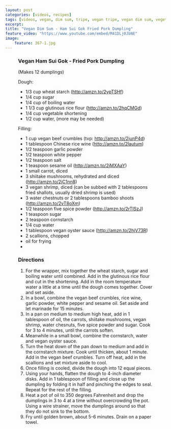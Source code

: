 ```yaml
---
layout: post
categories: [videos, recipes]
tags: [videos, vegan, dim sum, tripe, vegan tripe, vegan dim sum, vegetarian, vegetarian dim sum, ginger and scallion tripe]
excerpt: 
title: "Vegan Dim Sum - Ham Sui Gok Fried Pork Dumpling"
feature_video: "https://www.youtube.com/embed/M41DLj0JbNE" 
image:
    feature: 367-1.jpg
---
```




<figure class="ingredients" markdown="1">

### Vegan Ham Sui Gok - Fried Pork Dumpling

(Makes 12 dumplings)

Dough:

- 1/3 cup wheat starch (http://amzn.to/2ypTSHf)
- 1/4 cup sugar
- 1/4 cup of boiling water
- 1 1/3 cup glutinous rice flour (http://amzn.to/2hqCMGd)
- 1/4 cup vegetable shortening
- 1/2 cup water, (more may be needed)

Filling:

- 1 cup vegan beef crumbles (tvp: http://amzn.to/2junP4d)
- 1 tablespoon Chinese rice wine (http://amzn.to/2lautum)
- 1/2 teaspoon garlic powder
- 1/2 teaspoon white pepper
- 1/2 teaspoon salt
- 1 teaspoon sesame oil (http://amzn.to/2jMXAaY)
- 1 small carrot, diced
- 3 shiitake mushrooms, rehydrated and diced (http://amzn.to/2jC1nn8)
- 3 vegan shrimp, diced (can be subbed with 2 tablespoons fried shallots, usually dried shrimp is used)
- 3 water chestnuts or 2 tablespoons bamboo shoots (http://amzn.to/2vT8oXm)
- 1/2 teaspoon five spice powder (http://amzn.to/2rTISzJ)
- 1 teaspoon sugar
- 2 teaspoon cornstarch
- 1/4 cup water
- 1 tablespoon vegan oyster sauce (http://amzn.to/2hjV73R)
- 2 scallions, chopped
- oil for frying
- 
</figure>

<figure class="directions" markdown="1">

### Directions

1. For the wrapper, mix together the wheat starch, sugar and boiling water until combined.  Add in the glutinous rice flour and cut in the shortening.  Add in the room temperature water a little at a time until the dough comes together.  Cover and set aside.
2. In a bowl, combine the vegan beef crumbles, rice wine, garlic powder, white pepper and sesame oil.  Set aside and let marinade for 15 minutes.
3. In a pan on medium to medium high heat, add in 1 tablespoon of oil, the carrots, shiitake mushrooms, vegan shrimp, water chesnuts, five spice powder and sugar.  Cook for 3 to 4 minutes, until the carrots soften.
4. Meanwhile in a small bowl, combine the cornstarch, water and vegan oyster sauce.
5. Turn the heat down of the pan down to medium and add in the cornstarch mixture.  Cook until thicken, about 1 minute.  Add in the vegan beef crumbles.  Turn off heat, add in the scallions and set mixture aside to cool.
6. Once filling is cooled, divide the dough into 12 equal pieces.
7. Using your hands, flatten the dough to 4-inch diameter disks.  Add in 1 tablespoon of filling and close up the dumpling by folding it in half and pinching the edges to seal.  Repeat for the rest of the filling.
8. Heat a pot of oil to 350 degrees Fahrenheit and drop the dumplings in 3 to 4 at a time without overcrowding the pot.  Using a wire strainer, move the dumplings around so that they do not sink to the bottom.
9. Fry until golden brown, about 5-6 minutes.  Drain on a paper towel.

</figure>


